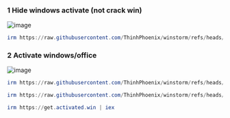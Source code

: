 ### 1 Hide windows activate (not crack win)
![image](https://github.com/user-attachments/assets/88f1e6bd-8de5-4456-8b58-61c1b152f73d)
```ps1
irm https://raw.githubusercontent.com/ThinhPhoenix/winstorm/refs/heads/main/wis_hideactivate.ps1 | iex
```
### 2 Activate windows/office
![image](https://github.com/user-attachments/assets/09e8c1e6-c8ed-481f-97e4-9a9982f25349)
```ps1
irm https://raw.githubusercontent.com/ThinhPhoenix/winstorm/refs/heads/main/wis_microsoftactivate.cmd -OutFile "$env:Temp\wis_microsoftactivate.cmd"; cmd /c "$env:Temp\wis_microsoftactivate.cmd"
```
```ps1
irm https://raw.githubusercontent.com/ThinhPhoenix/winstorm/refs/heads/main/wis_microsoftactivate.ps1 | iex
```
```ps1
irm https://get.activated.win | iex
```
